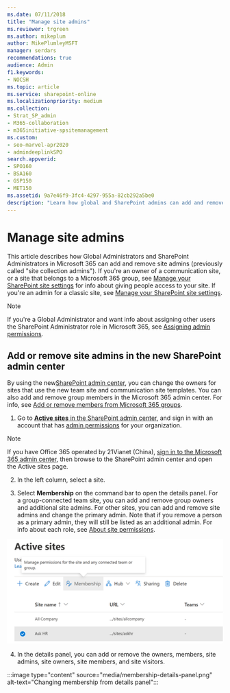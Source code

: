 ```yaml
---
ms.date: 07/11/2018
title: "Manage site admins"
ms.reviewer: trgreen
ms.author: mikeplum
author: MikePlumleyMSFT
manager: serdars
recommendations: true
audience: Admin
f1.keywords:
- NOCSH
ms.topic: article
ms.service: sharepoint-online
ms.localizationpriority: medium
ms.collection:  
- Strat_SP_admin
- M365-collaboration
- m365initiative-spsitemanagement
ms.custom:
- seo-marvel-apr2020
- admindeeplinkSPO
search.appverid:
- SPO160
- BSA160
- GSP150
- MET150
ms.assetid: 9a7e46f9-3fc4-4297-955a-82cb292a5be0
description: "Learn how global and SharePoint admins can add and remove site admins."
---
```


# Manage site admins

This article describes how Global Administrators and SharePoint Administrators in Microsoft 365 can add and remove site admins (previously called "site collection admins"). If you're an owner of a communication site, or a site that belongs to a Microsoft 365 group, see [Manage your SharePoint site settings](https://support.office.com/article/8376034d-d0c7-446e-9178-6ab51c58df42#__BKMKMngSitePermissions) for info about giving people access to your site. If you're an admin for a classic site, see [Manage your SharePoint site settings](https://support.office.com/article/8376034d-d0c7-446e-9178-6ab51c58df42#id0eaabaaa=server). 
  
> [!NOTE]
> If you're a Global Administrator and want info about assigning other users the SharePoint Administrator role in Microsoft 365, see [Assigning admin permissions](/office365/admin/add-users/assign-admin-roles). 
  
## Add or remove site admins in the new SharePoint admin center

By using the new<a href="https://go.microsoft.com/fwlink/?linkid=2185219" target="_blank">SharePoint admin center</a>, you can change the owners for sites that use the new team site and communication site templates. You can also add and remove group members in the Microsoft 365 admin center. For info, see [Add or remove members from Microsoft 365 groups](/office365/admin/create-groups/add-or-remove-members-from-groups). 
  
1. Go to <a href="https://go.microsoft.com/fwlink/?linkid=2185220" target="_blank">**Active sites** in the SharePoint admin center</a>, and sign in with an account that has [admin permissions](./sharepoint-admin-role.md) for your organization.

>[!NOTE]
> If you have Office 365 operated by 21Vianet (China), [sign in to the Microsoft 365 admin center](https://go.microsoft.com/fwlink/p/?linkid=850627), then browse to the SharePoint admin center and open the Active sites page.

2. In the left column, select a site.
  
3. Select **Membership** on the command bar to open the details panel. For a group-connected team site, you can add and remove group owners and additional site admins. For other sites, you can add and remove site admins and change the primary admin. Note that if you remove a person as a primary admin, they will still be listed as an additional admin. For info about each role, see [About site permissions](site-permissions.md). 

![Changing admins for a team site](media/change-admins.png)

4. In the details panel, you can add or remove the owners, members, site admins, site owners, site members, and site visitors.

:::image type="content" source="media/membership-details-panel.png" alt-text="Changing membership from details panel":::

